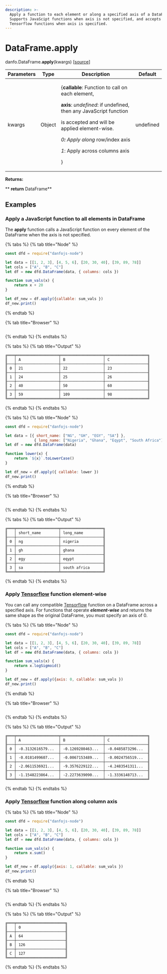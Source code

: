 ```yaml
---
description: >-
  Apply a function to each element or along a specified axis of a DataFrame.
  Supports JavaScipt functions when axis is not specified, and accepts
  Tensorflow functions when axis is specified.
---
```


# DataFrame.apply

danfo.DataFrame.**apply**(kwargs) \[[source](https://github.com/opensource9ja/danfojs/blob/3398c2f540c16ac95599a05b6f2db4eff8a258c9/danfojs/src/core/frame.js#L1566)]

| Parameters | Type   | Description                                                                                                                                                                                                                                                                                                                                                                                                                     | Default   |
| ---------- | ------ | ------------------------------------------------------------------------------------------------------------------------------------------------------------------------------------------------------------------------------------------------------------------------------------------------------------------------------------------------------------------------------------------------------------------------------- | --------- |
| kwargs     | Object | <p>{<strong>callable</strong>: Function to call on each element,</p><p><strong>axis</strong>: <em>undefined</em>: if undefined, then any JavaScript function </p><p>                            is accepted and will be applied element-wise.</p><p><em><strong>             </strong>0<strong>: </strong>Apply along</em> row/index axis</p><p><em><strong>             </strong>1</em>: Apply across columns axis</p><p>}</p> | undefined |

**Returns:**

**       **return** DataFrame**

## **Examples**

### Apply a JavaScript function to all elements in DataFrame

The **apply** function calls a JavaScript function on every element of the DataFrame when the axis is not specified.  

{% tabs %}
{% tab title="Node" %}
```javascript
const dfd = require("danfojs-node")

let data = [[1, 2, 3], [4, 5, 6], [20, 30, 40], [39, 89, 78]]
let cols = ["A", "B", "C"]
let df = new dfd.DataFrame(data, { columns: cols })

function sum_vals(x) {
    return x + 20
}

let df_new = df.apply({callable: sum_vals })
df_new.print()
```
{% endtab %}

{% tab title="Browser" %}
```
```
{% endtab %}
{% endtabs %}

{% tabs %}
{% tab title="Output" %}
```
╔═══╤═══════════════════╤═══════════════════╤═══════════════════╗
║   │ A                 │ B                 │ C                 ║
╟───┼───────────────────┼───────────────────┼───────────────────╢
║ 0 │ 21                │ 22                │ 23                ║
╟───┼───────────────────┼───────────────────┼───────────────────╢
║ 1 │ 24                │ 25                │ 26                ║
╟───┼───────────────────┼───────────────────┼───────────────────╢
║ 2 │ 40                │ 50                │ 60                ║
╟───┼───────────────────┼───────────────────┼───────────────────╢
║ 3 │ 59                │ 109               │ 98                ║
╚═══╧═══════════════════╧═══════════════════╧═══════════════════╝
```
{% endtab %}
{% endtabs %}

{% tabs %}
{% tab title="Node" %}
```javascript
const dfd = require("danfojs-node")

let data = [{ short_name: ["NG", "GH", "EGY", "SA"] },
             { long_name: ["Nigeria", "Ghana", "Eqypt", "South Africa"] }]
let df = new dfd.DataFrame(data)

function lower(x) {
    return `${x}`.toLowerCase()
}

let df_new = df.apply({ callable: lower })
df_new.print()


```
{% endtab %}

{% tab title="Browser" %}
```
```
{% endtab %}
{% endtabs %}

{% tabs %}
{% tab title="Output" %}
```
╔═══╤═══════════════════╤═══════════════════╗
║   │ short_name        │ long_name         ║
╟───┼───────────────────┼───────────────────╢
║ 0 │ ng                │ nigeria           ║
╟───┼───────────────────┼───────────────────╢
║ 1 │ gh                │ ghana             ║
╟───┼───────────────────┼───────────────────╢
║ 2 │ egy               │ eqypt             ║
╟───┼───────────────────┼───────────────────╢
║ 3 │ sa                │ south africa      ║
╚═══╧═══════════════════╧═══════════════════╝
```
{% endtab %}
{% endtabs %}

### Apply [Tensorflow](https://js.tensorflow.org/api/latest/) function element-wise

You can call any compatible [Tensorflow](https://js.tensorflow.org/api/latest/) function on a DataFrame across a specified axis. For functions that operate _**element-wise**_ and returns the same shape as the original DataFrame, you must specify an axis of 0.

{% tabs %}
{% tab title="Node" %}
```javascript
const dfd = require("danfojs-node")

let data = [[1, 2, 3], [4, 5, 6], [20, 30, 40], [39, 89, 78]]
let cols = ["A", "B", "C"]
let df = new dfd.DataFrame(data, { columns: cols })

function sum_vals(x) {
    return x.logSigmoid()
}

let df_new = df.apply({axis: 0, callable: sum_vals })
df_new.print()

```
{% endtab %}

{% tab title="Browser" %}
```
```
{% endtab %}
{% endtabs %}

{% tabs %}
{% tab title="Output" %}
```
╔═══╤═══════════════════╤═══════════════════╤═══════════════════╗
║   │ A                 │ B                 │ C                 ║
╟───┼───────────────────┼───────────────────┼───────────────────╢
║ 0 │ -0.3132616579...  │ -0.1269280463...  │ -0.0485873296...  ║
╟───┼───────────────────┼───────────────────┼───────────────────╢
║ 1 │ -0.0181499607...  │ -0.0067153489...  │ -0.0024756519...  ║
╟───┼───────────────────┼───────────────────┼───────────────────╢
║ 2 │ -2.0611536921...  │ -9.3576229122...  │ -4.2483541311...  ║
╟───┼───────────────────┼───────────────────┼───────────────────╢
║ 3 │ -1.1548223864...  │ -2.2273639090...  │ -1.3336148713...  ║
╚═══╧═══════════════════╧═══════════════════╧═══════════════════╝
```
{% endtab %}
{% endtabs %}

### Apply [Tensorflow](https://js.tensorflow.org/api/latest/) function along column axis

{% tabs %}
{% tab title="Node" %}
```javascript
const dfd = require("danfojs-node")

let data = [[1, 2, 3], [4, 5, 6], [20, 30, 40], [39, 89, 78]]
let cols = ["A", "B", "C"]
let df = new dfd.DataFrame(data, { columns: cols })

function sum_vals(x) {
    return x.sum()
}

let df_new = df.apply({axis: 1, callable: sum_vals })
df_new.print()
```
{% endtab %}

{% tab title="Browser" %}
```
```
{% endtab %}
{% endtabs %}

{% tabs %}
{% tab title="Output" %}
```
╔═══╤══════════════════════╗
║   │ 0                    ║
╟───┼──────────────────────╢
║ A │ 64                   ║
╟───┼──────────────────────╢
║ B │ 126                  ║
╟───┼──────────────────────╢
║ C │ 127                  ║
╚═══╧══════════════════════╝
```
{% endtab %}
{% endtabs %}

